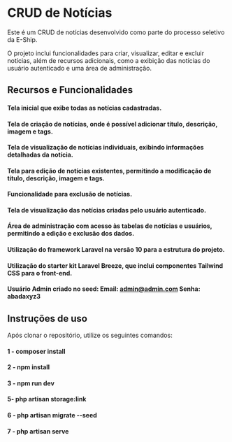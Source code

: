 
# CRUD de Notícias

Este é um CRUD de notícias desenvolvido como parte do processo seletivo da E-Ship.

 O projeto inclui funcionalidades para criar, visualizar, editar e excluir notícias, além de recursos adicionais, como a exibição das notícias do usuário autenticado e uma área de administração.

## Recursos e Funcionalidades

#### Tela inicial que exibe todas as notícias cadastradas.

#### Tela de criação de notícias, onde é possível adicionar título, descrição, imagem e tags.

#### Tela de visualização de notícias individuais, exibindo informações detalhadas da notícia.

#### Tela para edição de notícias existentes, permitindo a modificação de título, descrição, imagem e tags.

#### Funcionalidade para exclusão de notícias.

#### Tela de visualização das notícias criadas pelo usuário autenticado.

#### Área de administração com acesso às tabelas de notícias e usuários, permitindo a edição e exclusão dos dados.

#### Utilização do framework Laravel na versão 10 para a estrutura do projeto.

#### Utilização do starter kit Laravel Breeze, que inclui componentes Tailwind CSS para o front-end.

#### Usuário Admin criado no seed: Email: admin@admin.com  Senha: abadaxyz3


## Instruções de uso 

Após clonar o repositório, utilize os seguintes comandos:

#### 1 - composer install

#### 2 - npm install

#### 3 - npm run dev

#### 5- php artisan storage:link

#### 6 - php artisan migrate --seed 

#### 7 - php artisan serve

